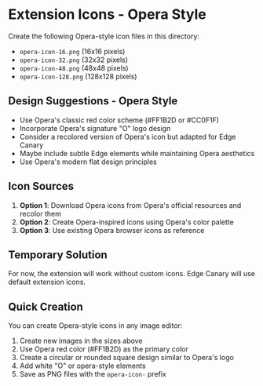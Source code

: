 # Extension Icons - Opera Style

Create the following Opera-style icon files in this directory:

- `opera-icon-16.png` (16x16 pixels)
- `opera-icon-32.png` (32x32 pixels)
- `opera-icon-48.png` (48x48 pixels)
- `opera-icon-128.png` (128x128 pixels)

## Design Suggestions - Opera Style

- Use Opera's classic red color scheme (#FF1B2D or #CC0F1F)
- Incorporate Opera's signature "O" logo design
- Consider a recolored version of Opera's icon but adapted for Edge Canary
- Maybe include subtle Edge elements while maintaining Opera aesthetics
- Use Opera's modern flat design principles

## Icon Sources

1. **Option 1**: Download Opera icons from Opera's official resources and recolor them
2. **Option 2**: Create Opera-inspired icons using Opera's color palette
3. **Option 3**: Use existing Opera browser icons as reference

## Temporary Solution

For now, the extension will work without custom icons. Edge Canary will use default extension icons.

## Quick Creation

You can create Opera-style icons in any image editor:
1. Create new images in the sizes above
2. Use Opera red color (#FF1B2D) as the primary color
3. Create a circular or rounded square design similar to Opera's logo
4. Add white "O" or opera-style elements
5. Save as PNG files with the `opera-icon-` prefix
